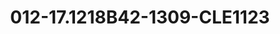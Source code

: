 ---
title: 012-17.1218B42-1309-CLE1123
image: 012-17.1218B42-1309-CLE1123.jpg
brand: sposo
layout: vestito
---